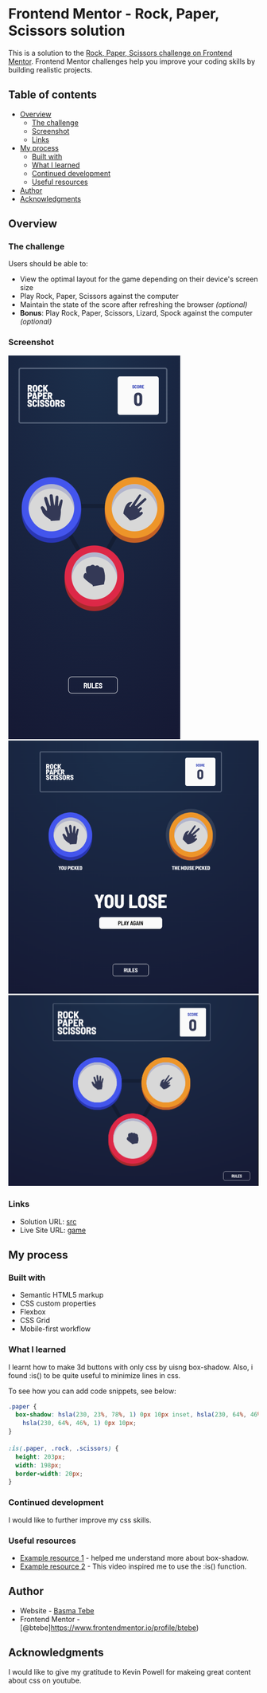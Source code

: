 # Frontend Mentor - Rock, Paper, Scissors solution

This is a solution to the [Rock, Paper, Scissors challenge on Frontend Mentor](https://www.frontendmentor.io/challenges/rock-paper-scissors-game-pTgwgvgH). Frontend Mentor challenges help you improve your coding skills by building realistic projects.

## Table of contents

- [Overview](#overview)
  - [The challenge](#the-challenge)
  - [Screenshot](#screenshot)
  - [Links](#links)
- [My process](#my-process)
  - [Built with](#built-with)
  - [What I learned](#what-i-learned)
  - [Continued development](#continued-development)
  - [Useful resources](#useful-resources)
- [Author](#author)
- [Acknowledgments](#acknowledgments)

## Overview

### The challenge

Users should be able to:

- View the optimal layout for the game depending on their device's screen size
- Play Rock, Paper, Scissors against the computer
- Maintain the state of the score after refreshing the browser _(optional)_
- **Bonus**: Play Rock, Paper, Scissors, Lizard, Spock against the computer _(optional)_

### Screenshot

![1](./screenshots/rps-mobile.png)
![2](./screenshots/rps-tablet.png)
![3](./screenshots/rps-desktop.png)

### Links

- Solution URL: [src](https://github.com/btebe/rps-game)
- Live Site URL: [game](https://btebe.github.io/rps-game/)

## My process

### Built with

- Semantic HTML5 markup
- CSS custom properties
- Flexbox
- CSS Grid
- Mobile-first workflow

### What I learned

I learnt how to make 3d buttons with only css by uisng box-shadow. Also, i found :is() to be quite useful to minimize lines in css.

To see how you can add code snippets, see below:

```css
.paper {
  box-shadow: hsla(230, 23%, 78%, 1) 0px 10px inset, hsla(230, 64%, 46%, 1) 0px 5px,
    hsla(230, 64%, 46%, 1) 0px 10px;
}

:is(.paper, .rock, .scissors) {
  height: 203px;
  width: 198px;
  border-width: 20px;
}
```

### Continued development

I would like to further improve my css skills.

### Useful resources

- [Example resource 1](https://getcssscan.com/css-box-shadow-examples) - helped me understand more about box-shadow.
- [Example resource 2](https://www.youtube.com/watch?v=McC4QkCvbaY) - This video inspired me to use the :is() function.

## Author

- Website - [Basma Tebe](https://basma94tebe.wixsite.com/my-site)
- Frontend Mentor - [@btebe]https://www.frontendmentor.io/profile/btebe)

## Acknowledgments

I would like to give my gratitude to Kevin Powell for makeing great content about css on youtube.
